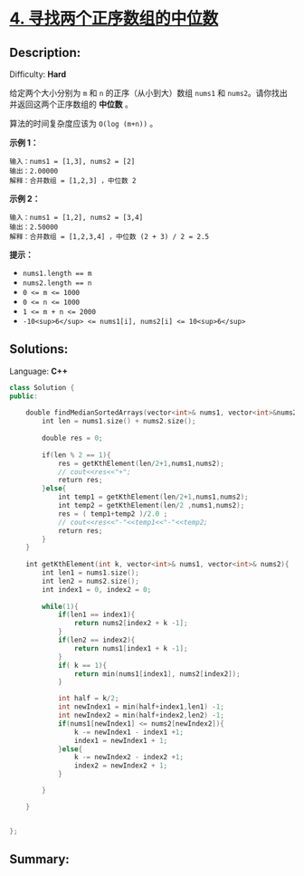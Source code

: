 # [4\. 寻找两个正序数组的中位数](https://leetcode-cn.com/problems/median-of-two-sorted-arrays/)

## Description:
Difficulty: **Hard**


给定两个大小分别为 `m` 和 `n` 的正序（从小到大）数组 `nums1` 和 `nums2`。请你找出并返回这两个正序数组的 **中位数** 。

算法的时间复杂度应该为 `O(log (m+n))` 。

**示例 1：**

```
输入：nums1 = [1,3], nums2 = [2]
输出：2.00000
解释：合并数组 = [1,2,3] ，中位数 2
```

**示例 2：**

```
输入：nums1 = [1,2], nums2 = [3,4]
输出：2.50000
解释：合并数组 = [1,2,3,4] ，中位数 (2 + 3) / 2 = 2.5
```

**提示：**

*   `nums1.length == m`
*   `nums2.length == n`
*   `0 <= m <= 1000`
*   `0 <= n <= 1000`
*   `1 <= m + n <= 2000`
*   `-10<sup>6</sup> <= nums1[i], nums2[i] <= 10<sup>6</sup>`


## Solutions:

Language: **C++**

```c++
class Solution {
public:
  
    double findMedianSortedArrays(vector<int>& nums1, vector<int>&nums2){
        int len = nums1.size() + nums2.size();
        
        double res = 0;
        
        if(len % 2 == 1){
            res = getKthElement(len/2+1,nums1,nums2);
            // cout<<res<<"+";
            return res;
        }else{
            int temp1 = getKthElement(len/2+1,nums1,nums2);
            int temp2 = getKthElement(len/2 ,nums1,nums2);
            res = ( temp1+temp2 )/2.0 ;
            // cout<<res<<"-"<<temp1<<"-"<<temp2;
            return res;  
        }
    }
    
    int getKthElement(int k, vector<int>& nums1, vector<int>& nums2){
        int len1 = nums1.size();
        int len2 = nums2.size();
        int index1 = 0, index2 = 0;
        
        while(1){
            if(len1 == index1){
                return nums2[index2 + k -1];
            }
            if(len2 == index2){
                return nums1[index1 + k -1];
            }
            if( k == 1){
                return min(nums1[index1], nums2[index2]);
            }

            int half = k/2;
            int newIndex1 = min(half+index1,len1) -1;
            int newIndex2 = min(half+index2,len2) -1;
            if(nums1[newIndex1] <= nums2[newIndex2]){
                k -= newIndex1 - index1 +1;
                index1 = newIndex1 + 1;
            }else{
                k -= newIndex2 - index2 +1;
                index2 = newIndex2 + 1;
            }

        }

    }


};
```

## Summary:
